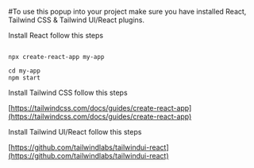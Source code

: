 #To use this popup into your project make sure you have installed React, Tailwind CSS & Tailwind UI/React plugins.

Install React follow this steps

<code>
npx create-react-app my-app <br />
cd my-app
npm start
</code>


Install Tailwind CSS follow this steps

[https://tailwindcss.com/docs/guides/create-react-app](https://tailwindcss.com/docs/guides/create-react-app)

Install Tailwind UI/React follow this steps

[https://github.com/tailwindlabs/tailwindui-react](https://github.com/tailwindlabs/tailwindui-react)


